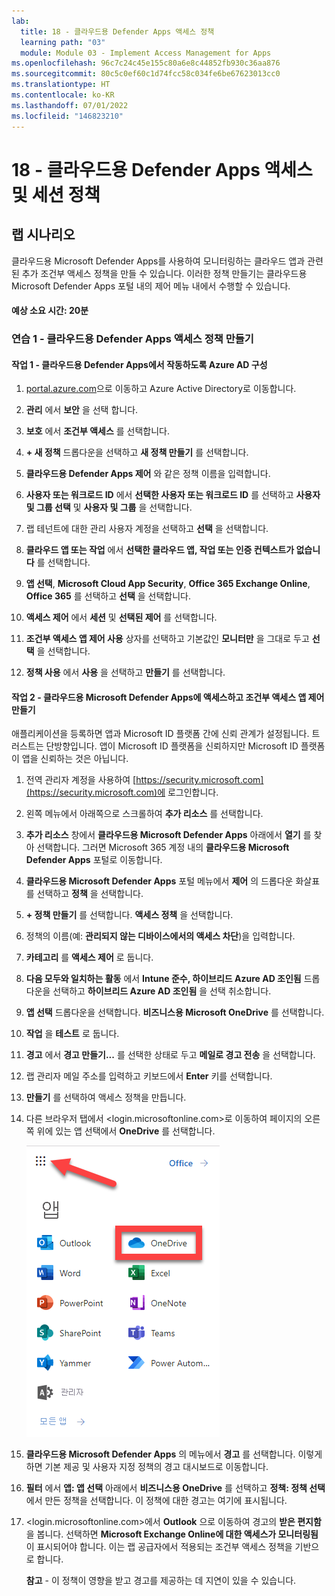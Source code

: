 ```yaml
---
lab:
  title: 18 - 클라우드용 Defender Apps 액세스 정책
  learning path: "03"
  module: Module 03 - Implement Access Management for Apps
ms.openlocfilehash: 96c7c24c45e155c80a6e8c44852fb930c36aa876
ms.sourcegitcommit: 80c5c0ef60c1d74fcc58c034fe6be67623013cc0
ms.translationtype: HT
ms.contentlocale: ko-KR
ms.lasthandoff: 07/01/2022
ms.locfileid: "146823210"
---
```

# <a name="18---defender-for-cloud-apps-access-and-session-policies"></a>18 - 클라우드용 Defender Apps 액세스 및 세션 정책

## <a name="lab-scenario"></a>랩 시나리오

클라우드용 Microsoft Defender Apps를 사용하여 모니터링하는 클라우드 앱과 관련된 추가 조건부 액세스 정책을 만들 수 있습니다.  이러한 정책 만들기는 클라우드용 Microsoft Defender Apps 포털 내의 제어 메뉴 내에서 수행할 수 있습니다.

#### <a name="estimated-time-20-minutes"></a>예상 소요 시간: 20분

### <a name="exercise-1---create-a-defender-for-cloud-apps-access-policy"></a>연습 1 - 클라우드용 Defender Apps 액세스 정책 만들기

#### <a name="task-1---configure-azure-ad-to-work-with-defender-for-cloud-apps"></a>작업 1 - 클라우드용 Defender Apps에서 작동하도록 Azure AD 구성

1. [portal.azure.com](portal.azure.com)으로 이동하고 Azure Active Directory로 이동합니다.

1. **관리** 에서 **보안** 을 선택 합니다.

1. **보호** 에서 **조건부 액세스** 를 선택합니다.

1. **+ 새 정책** 드롭다운을 선택하고 **새 정책 만들기** 를 선택합니다.

1. **클라우드용 Defender Apps 제어** 와 같은 정책 이름을 입력합니다.

1. **사용자 또는 워크로드 ID** 에서 **선택한 사용자 또는 워크로드 ID** 를 선택하고 **사용자 및 그룹 선택** 및 **사용자 및 그룹** 을 선택합니다.

1. 랩 테넌트에 대한 관리 사용자 계정을 선택하고 **선택** 을 선택합니다.

1. **클라우드 앱 또는 작업** 에서 **선택한 클라우드 앱, 작업 또는 인증 컨텍스트가 없습니다** 를 선택합니다.

1. **앱 선택**, **Microsoft Cloud App Security**, **Office 365 Exchange Online**, **Office 365** 를 선택하고 **선택** 을 선택합니다. 

1. **액세스 제어** 에서 **세션** 및 **선택된 제어** 를 선택합니다.

1. **조건부 액세스 앱 제어 사용** 상자를 선택하고 기본값인 **모니터만** 을 그대로 두고 **선택** 을 ​​선택합니다.

1. **정책 사용** 에서 **사용** 을 선택하고 **만들기** 를 선택합니다.


#### <a name="task-2---access-microsoft-defender-for-cloud-apps-and-create-conditional-access-app-control"></a>작업 2 - 클라우드용 Microsoft Defender Apps에 액세스하고 조건부 액세스 앱 제어 만들기

애플리케이션을 등록하면 앱과 Microsoft ID 플랫폼 간에 신뢰 관계가 설정됩니다. 트러스트는 단방향입니다. 앱이 Microsoft ID 플랫폼을 신뢰하지만 Microsoft ID 플랫폼이 앱을 신뢰하는 것은 아닙니다.

1. 전역 관리자 계정을 사용하여 [https://security.microsoft.com](https://security.microsoft.com)에 로그인합니다.

1. 왼쪽 메뉴에서 아래쪽으로 스크롤하여 **추가 리소스** 를 선택합니다.

1. **추가 리소스** 창에서 **클라우드용 Microsoft Defender Apps** 아래에서 **열기** 를 찾아 선택합니다.  그러면 Microsoft 365 계정 내의 **클라우드용 Microsoft Defender Apps** 포털로 이동합니다.

1. **클라우드용 Microsoft Defender Apps** 포털 메뉴에서 **제어** 의 드롭다운 화살표를 선택하고 **정책** 을 선택합니다.

1. **+ 정책 만들기** 를 선택합니다. **액세스 정책** 을 선택합니다.

1. 정책의 이름(예: **관리되지 않는 디바이스에서의 액세스 차단**)을 입력합니다.

1. **카테고리** 를 **액세스 제어** 로 둡니다.

1. **다음 모두와 일치하는 활동** 에서 **Intune 준수, 하이브리드 Azure AD 조인됨** 드롭다운을 선택하고 **하이브리드 Azure AD 조인됨** 을 선택 취소합니다.

1. **앱 선택** 드롭다운을 선택합니다.  **비즈니스용 Microsoft OneDrive** 를 선택합니다.

1. **작업** 을 **테스트** 로 둡니다.

1. **경고** 에서 **경고 만들기...** 를 선택한 상태로 두고 **메일로 경고 전송** 을 선택합니다.

1. 랩 관리자 메일 주소를 입력하고 키보드에서 **Enter** 키를 선택합니다.

1. **만들기** 를 선택하여 액세스 정책을 만듭니다.

1. 다른 브라우저 탭에서 <login.microsoftonline.com>로 이동하여 페이지의 오른쪽 위에 있는 앱 선택에서 **OneDrive** 를 선택합니다.

    ![OneDrive 앱을 선택하여 액세스 정책 테스트](media/selectonedrive.png)

1. **클라우드용 Microsoft Defender Apps** 의 메뉴에서 **경고** 를 선택합니다.  이렇게 하면 기본 제공 및 사용자 지정 정책의 경고 대시보드로 이동합니다. 

1. **필터** 에서 **앱: 앱 선택** 아래에서 **비즈니스용 OneDrive** 를 선택하고 **정책: 정책 선택** 에서 만든 정책을 선택합니다. 이 정책에 대한 경고는 여기에 표시됩니다.

1. <login.microsoftonline.com>에서 **Outlook** 으로 이동하여 경고의 **받은 편지함** 을 봅니다. 선택하면 **Microsoft Exchange Online에 대한 액세스가 모니터링됨** 이 표시되어야 합니다. 이는 랩 공급자에서 적용되는 조건부 액세스 정책을 기반으로 합니다.

   **참고** - 이 정책이 영향을 받고 경고를 제공하는 데 지연이 있을 수 있습니다.
